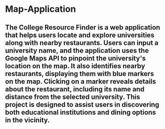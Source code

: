 # Map-Application
## The College Resource Finder is a web application that helps users locate and explore universities along with nearby restaurants. Users can input a university name, and the application uses the Google Maps API to pinpoint the university's location on the map. It also identifies nearby restaurants, displaying them with blue markers on the map. Clicking on a marker reveals details about the restaurant, including its name and distance from the selected university. This project is designed to assist users in discovering both educational institutions and dining options in the vicinity.
